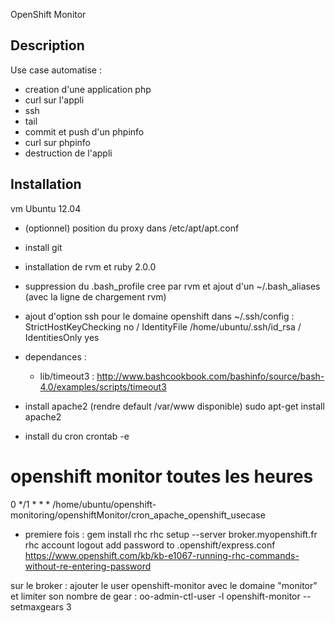 OpenShift Monitor

Description
------------
Use case automatise :
- creation d'une application php
- curl sur l'appli
- ssh
- tail
- commit et push d'un phpinfo
- curl sur phpinfo
- destruction de l'appli


Installation
------------
vm Ubuntu 12.04
- (optionnel) position du proxy dans /etc/apt/apt.conf
- install git
- installation de rvm et ruby 2.0.0
- suppression du .bash_profile cree par rvm et ajout d'un ~/.bash_aliases (avec la ligne de chargement rvm)
- ajout d'option ssh pour le domaine openshift dans ~/.ssh/config : StrictHostKeyChecking no / IdentityFile /home/ubuntu/.ssh/id_rsa / IdentitiesOnly yes
- dependances :
  - lib/timeout3 : http://www.bashcookbook.com/bashinfo/source/bash-4.0/examples/scripts/timeout3
- install apache2 (rendre default /var/www disponible)
 sudo apt-get install apache2

- install du cron
 crontab -e

# openshift monitor toutes les heures
0 */1 * * * /home/ubuntu/openshift-monitoring/openshiftMonitor/cron_apache_openshift_usecase

- premiere fois :
        gem install rhc
        rhc setup --server broker.myopenshift.fr
        rhc account logout
        add password to .openshift/express.conf https://www.openshift.com/kb/kb-e1067-running-rhc-commands-without-re-entering-password

sur le broker : ajouter le user openshift-monitor avec le domaine "monitor" et limiter son nombre de gear :
oo-admin-ctl-user -l openshift-monitor --setmaxgears 3
